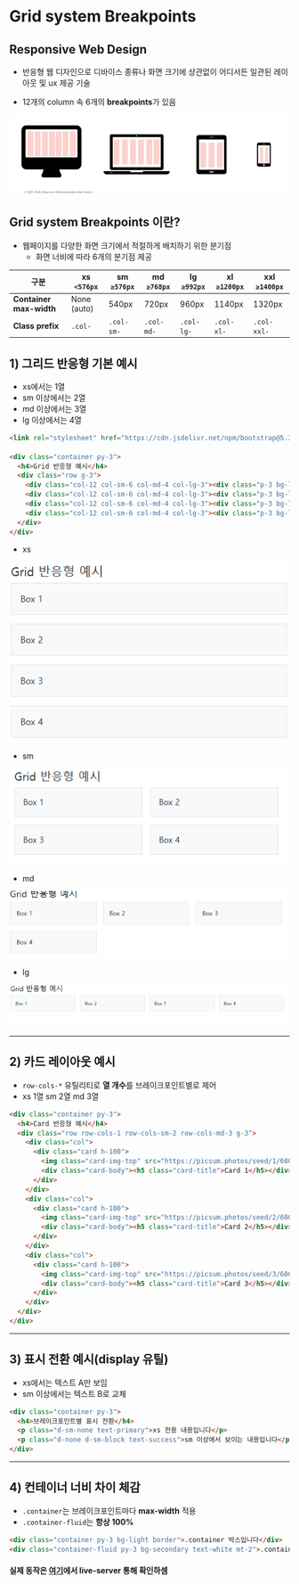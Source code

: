 # Grid system Breakpoints

## Responsive Web Design
- 반응형 웹 디자인으로 디바이스 종류나 화면 크기에 상관없이 어디서든 일관된 레이아웃 및 ux 제공 기술

- 12개의 column 속 6개의 **breakpoints**가 있음


![alt text](image.png)

## Grid system Breakpoints 이란?

- 웹페이지를 다양한 화면 크기에서 적절하게 배치하기 위한 분기점
  - 화면 너비에 따라 6개의 분기점 제공


| 구분                    | xs `<576px` | sm `≥576px` | md `≥768px` | lg `≥992px` | xl `≥1200px` | xxl `≥1400px` |
| ----------------------- | ----------- | ----------- | ----------- | ----------- | ------------ | ------------- |
| **Container max-width** | None (auto) | 540px       | 720px       | 960px       | 1140px       | 1320px        |
| **Class prefix**        | `.col-`     | `.col-sm-`  | `.col-md-`  | `.col-lg-`  | `.col-xl-`   | `.col-xxl-`   |


## 1) 그리드 반응형 기본 예시

* xs에서는 1열
* sm 이상에서는 2열
* md 이상에서는 3열
* lg 이상에서는 4열

```html
<link rel="stylesheet" href="https://cdn.jsdelivr.net/npm/bootstrap@5.3.3/dist/css/bootstrap.min.css">

<div class="container py-3">
  <h4>Grid 반응형 예시</h4>
  <div class="row g-3">
    <div class="col-12 col-sm-6 col-md-4 col-lg-3"><div class="p-3 bg-light border">Box 1</div></div>
    <div class="col-12 col-sm-6 col-md-4 col-lg-3"><div class="p-3 bg-light border">Box 2</div></div>
    <div class="col-12 col-sm-6 col-md-4 col-lg-3"><div class="p-3 bg-light border">Box 3</div></div>
    <div class="col-12 col-sm-6 col-md-4 col-lg-3"><div class="p-3 bg-light border">Box 4</div></div>
  </div>
</div>
```

- xs

![alt text](image-1.png)

- sm

![alt text](image-2.png)

- md

![alt text](image-3.png)

- lg

![alt text](image-4.png)

---

## 2) 카드 레이아웃 예시

* `row-cols-*` 유틸리티로 **열 개수**를 브레이크포인트별로 제어
* xs 1열  sm 2열  md 3열

```html
<div class="container py-3">
  <h4>Card 반응형 예시</h4>
  <div class="row row-cols-1 row-cols-sm-2 row-cols-md-3 g-3">
    <div class="col">
      <div class="card h-100">
        <img class="card-img-top" src="https://picsum.photos/seed/1/600/400" alt="">
        <div class="card-body"><h5 class="card-title">Card 1</h5></div>
      </div>
    </div>
    <div class="col">
      <div class="card h-100">
        <img class="card-img-top" src="https://picsum.photos/seed/2/600/400" alt="">
        <div class="card-body"><h5 class="card-title">Card 2</h5></div>
      </div>
    </div>
    <div class="col">
      <div class="card h-100">
        <img class="card-img-top" src="https://picsum.photos/seed/3/600/400" alt="">
        <div class="card-body"><h5 class="card-title">Card 3</h5></div>
      </div>
    </div>
  </div>
</div>
```

---

## 3) 표시 전환 예시(display 유틸)

* xs에서는 텍스트 A만 보임
* sm 이상에서는 텍스트 B로 교체

```html
<div class="container py-3">
  <h4>브레이크포인트별 표시 전환</h4>
  <p class="d-sm-none text-primary">xs 전용 내용입니다</p>
  <p class="d-none d-sm-block text-success">sm 이상에서 보이는 내용입니다</p>
</div>
```

---

## 4) 컨테이너 너비 차이 체감

* `.container`는 브레이크포인트마다 **max-width** 적용
* `.container-fluid`는 **항상 100%**

```html
<div class="container py-3 bg-light border">.container 박스입니다</div>
<div class="container-fluid py-3 bg-secondary text-white mt-2">.container-fluid 박스입니다</div>
```
#### 실제 동작은 [여기](/2025.08\code\practice\5weeks\0828\test02.html)에서 live-server 통해 확인하셈